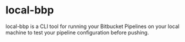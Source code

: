 # local-bbp

local-bbp is a CLI tool for running your Bitbucket Pipelines on your local machine to test your pipeline configuration before pushing.
